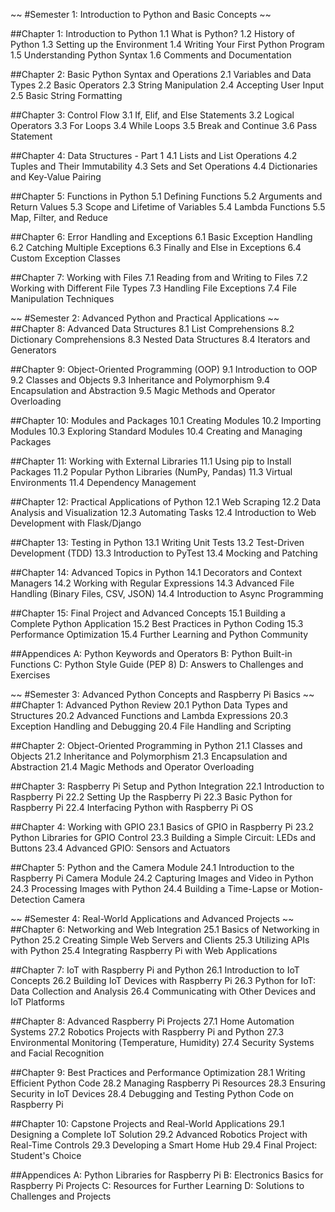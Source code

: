 ~~
#Semester 1: Introduction to Python and Basic Concepts
~~

##Chapter 1: Introduction to Python
1.1 What is Python?
1.2 History of Python
1.3 Setting up the Environment
1.4 Writing Your First Python Program
1.5 Understanding Python Syntax
1.6 Comments and Documentation

##Chapter 2: Basic Python Syntax and Operations
2.1 Variables and Data Types
2.2 Basic Operators
2.3 String Manipulation
2.4 Accepting User Input
2.5 Basic String Formatting

##Chapter 3: Control Flow
3.1 If, Elif, and Else Statements
3.2 Logical Operators
3.3 For Loops
3.4 While Loops
3.5 Break and Continue
3.6 Pass Statement

##Chapter 4: Data Structures - Part 1
4.1 Lists and List Operations
4.2 Tuples and Their Immutability
4.3 Sets and Set Operations
4.4 Dictionaries and Key-Value Pairing

##Chapter 5: Functions in Python
5.1 Defining Functions
5.2 Arguments and Return Values
5.3 Scope and Lifetime of Variables
5.4 Lambda Functions
5.5 Map, Filter, and Reduce

##Chapter 6: Error Handling and Exceptions
6.1 Basic Exception Handling
6.2 Catching Multiple Exceptions
6.3 Finally and Else in Exceptions
6.4 Custom Exception Classes

##Chapter 7: Working with Files
7.1 Reading from and Writing to Files
7.2 Working with Different File Types
7.3 Handling File Exceptions
7.4 File Manipulation Techniques

~~
#Semester 2: Advanced Python and Practical Applications
~~
##Chapter 8: Advanced Data Structures
8.1 List Comprehensions
8.2 Dictionary Comprehensions
8.3 Nested Data Structures
8.4 Iterators and Generators

##Chapter 9: Object-Oriented Programming (OOP)
9.1 Introduction to OOP
9.2 Classes and Objects
9.3 Inheritance and Polymorphism
9.4 Encapsulation and Abstraction
9.5 Magic Methods and Operator Overloading

##Chapter 10: Modules and Packages
10.1 Creating Modules
10.2 Importing Modules
10.3 Exploring Standard Modules
10.4 Creating and Managing Packages

##Chapter 11: Working with External Libraries
11.1 Using pip to Install Packages
11.2 Popular Python Libraries (NumPy, Pandas)
11.3 Virtual Environments
11.4 Dependency Management

##Chapter 12: Practical Applications of Python
12.1 Web Scraping
12.2 Data Analysis and Visualization
12.3 Automating Tasks
12.4 Introduction to Web Development with Flask/Django

##Chapter 13: Testing in Python
13.1 Writing Unit Tests
13.2 Test-Driven Development (TDD)
13.3 Introduction to PyTest
13.4 Mocking and Patching

##Chapter 14: Advanced Topics in Python
14.1 Decorators and Context Managers
14.2 Working with Regular Expressions
14.3 Advanced File Handling (Binary Files, CSV, JSON)
14.4 Introduction to Async Programming

##Chapter 15: Final Project and Advanced Concepts
15.1 Building a Complete Python Application
15.2 Best Practices in Python Coding
15.3 Performance Optimization
15.4 Further Learning and Python Community

##Appendices
A: Python Keywords and Operators
B: Python Built-in Functions
C: Python Style Guide (PEP 8)
D: Answers to Challenges and Exercises

~~
#Semester 3: Advanced Python Concepts and Raspberry Pi Basics
~~
##Chapter 1: Advanced Python Review
20.1 Python Data Types and Structures
20.2 Advanced Functions and Lambda Expressions
20.3 Exception Handling and Debugging
20.4 File Handling and Scripting

##Chapter 2: Object-Oriented Programming in Python
21.1 Classes and Objects
21.2 Inheritance and Polymorphism
21.3 Encapsulation and Abstraction
21.4 Magic Methods and Operator Overloading

##Chapter 3: Raspberry Pi Setup and Python Integration
22.1 Introduction to Raspberry Pi
22.2 Setting Up the Raspberry Pi
22.3 Basic Python for Raspberry Pi
22.4 Interfacing Python with Raspberry Pi OS

##Chapter 4: Working with GPIO
23.1 Basics of GPIO in Raspberry Pi
23.2 Python Libraries for GPIO Control
23.3 Building a Simple Circuit: LEDs and Buttons
23.4 Advanced GPIO: Sensors and Actuators

##Chapter 5: Python and the Camera Module
24.1 Introduction to the Raspberry Pi Camera Module
24.2 Capturing Images and Video in Python
24.3 Processing Images with Python
24.4 Building a Time-Lapse or Motion-Detection Camera

~~
#Semester 4: Real-World Applications and Advanced Projects
~~
##Chapter 6: Networking and Web Integration
25.1 Basics of Networking in Python
25.2 Creating Simple Web Servers and Clients
25.3 Utilizing APIs with Python
25.4 Integrating Raspberry Pi with Web Applications

##Chapter 7: IoT with Raspberry Pi and Python
26.1 Introduction to IoT Concepts
26.2 Building IoT Devices with Raspberry Pi
26.3 Python for IoT: Data Collection and Analysis
26.4 Communicating with Other Devices and IoT Platforms

##Chapter 8: Advanced Raspberry Pi Projects
27.1 Home Automation Systems
27.2 Robotics Projects with Raspberry Pi and Python
27.3 Environmental Monitoring (Temperature, Humidity)
27.4 Security Systems and Facial Recognition

##Chapter 9: Best Practices and Performance Optimization
28.1 Writing Efficient Python Code
28.2 Managing Raspberry Pi Resources
28.3 Ensuring Security in IoT Devices
28.4 Debugging and Testing Python Code on Raspberry Pi

##Chapter 10: Capstone Projects and Real-World Applications
29.1 Designing a Complete IoT Solution
29.2 Advanced Robotics Project with Real-Time Controls
29.3 Developing a Smart Home Hub
29.4 Final Project: Student's Choice

##Appendices
A: Python Libraries for Raspberry Pi
B: Electronics Basics for Raspberry Pi Projects
C: Resources for Further Learning
D: Solutions to Challenges and Projects